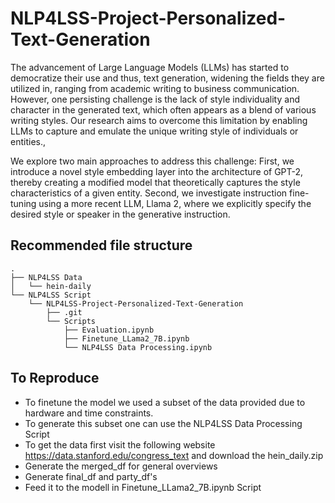 # NLP4LSS-Project-Personalized-Text-Generation

The advancement of Large Language Models (LLMs) has started to democratize their use and thus, text generation, widening the fields they are utilized in, ranging from academic writing to business communication. However, one persisting challenge is the lack of style individuality and character in the generated text, which often appears as a blend of various writing styles. Our research aims to overcome this limitation by enabling LLMs to capture and emulate the unique writing style of individuals or entities.,

We explore two main approaches to address this challenge: First, we introduce a novel style embedding layer into the architecture of GPT-2, thereby creating a modified model that theoretically captures the style characteristics of a given entity. Second, we investigate instruction fine-tuning using a more recent LLM, Llama 2, where we explicitly specify the desired style or speaker in the generative instruction.

## Recommended file structure
```
.
├── NLP4LSS Data
│   └── hein-daily
└── NLP4LSS Script
    └── NLP4LSS-Project-Personalized-Text-Generation
        ├── .git
        └── Scripts
            ├── Evaluation.ipynb
            ├── Finetune_LLama2_7B.ipynb
            └── NLP4LSS Data Processing.ipynb
```

## To Reproduce
- To finetune the model we used a subset of the data provided due to hardware and time constraints.
- To generate this subset one can use the NLP4LSS Data Processing Script
- To get the data first visit the following website https://data.stanford.edu/congress_text and download the hein_daily.zip
- Generate the merged_df for general overviews
- Generate final_df and party_df's
- Feed it to the modell in Finetune_LLama2_7B.ipynb Script
